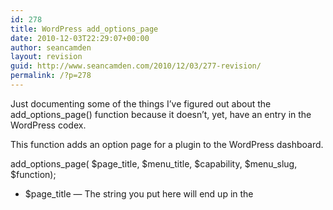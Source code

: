 ```yaml
---
id: 278
title: WordPress add_options_page
date: 2010-12-03T22:29:07+00:00
author: seancamden
layout: revision
guid: http://www.seancamden.com/2010/12/03/277-revision/
permalink: /?p=278
---
```

Just documenting some of the things I&#8217;ve figured out about the add\_options\_page() function because it doesn&#8217;t, yet, have an entry in the WordPress codex.

This function adds an option page for a plugin to the WordPress dashboard.
  
add\_options\_page( $page\_title, $menu\_title, $capability, $menu_slug, $function);

  * $page_title &#8212; The string you put here will end up in the <title>
      tag for the options page.</li> 
      
      <li>
        $menu_title &#8212; The string you put here will end up in the menu on the left side of the dashboard, under settings by default.
      </li>
      <li>
        $capability &#8212; Put a specific variable here from the <a href="http://codex.wordpress.org/Roles_and_Capabilities">Roles and Capabilities</a> list. manage_options is a sensible choice.
      </li>
      <li>
        $menu_slug &#8212;
      </li>
      <li>
        $function &#8212; The string you put here must be the name of the function that will run when when this plugin&#8217;s admin page is selected.
      </li></ul>